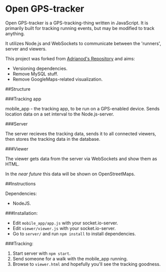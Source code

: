 Open GPS-tracker
========

Open GPS-tracker is a GPS-tracking-thing written in JavaScript. It is primarily built for tracking running events, but may be modified to track anything.

It utilizes Node.js and WebSockets to communicate between the 'runners', server and viewers.

This project was forked from [Adrianod's Repository](https://github.com/Adrianod/Open-GPS-tracker) and aims:

- Versioning dependencies.
- Remove MySQL stuff.
- Remove GoogleMaps-related visualization.

##Structure

###Tracking app

mobile_app - the tracking app, to be run on a GPS-enabled device. Sends location data on a set interval to the Node.js-server.

###Server

The server recieves the tracking data, sends it to all connected viewers, then stores the tracking data in the database.

###Viewer

The viewer gets data from the server via WebSockets and show them as HTML.

In the *near future* this data will be shown on OpenStreetMaps.

##Instructions

Dependencies:

- NodeJS.

###Installation:
- Edit `mobile_app/app.js` with your socket.io-server.
- Edit `viewer/viewer.js` with your socket.io-server.
- Go to `server/` and run `npm install` to install dependencies.

###Tracking:
1.  Start server with `npm start`.
2.  Send someone for a walk with the mobile_app running.
1.	Browse to `viewer.html` and hopefully you'll see the tracking goodness.
